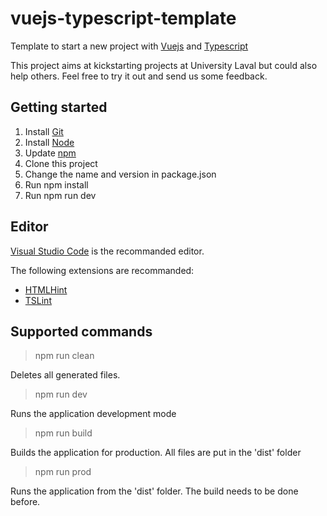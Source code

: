 # vuejs-typescript-template
Template to start a new project with [Vuejs](https://vuejs.org/) and [Typescript](https://www.typescriptlang.org/)

This project aims at kickstarting projects at University Laval but could also help others. Feel free to try it out and send us some feedback.

## Getting started
1. Install [Git](https://git-scm.com/)
1. Install [Node](https://nodejs.org/)
1. Update [npm](https://docs.npmjs.com/getting-started/installing-node)
1. Clone this project
1. Change the name and version in package.json
1. Run npm install
1. Run npm run dev

## Editor
[Visual Studio Code](https://code.visualstudio.com/) is the recommanded editor.

The following extensions are recommanded:
* [HTMLHint](https://marketplace.visualstudio.com/items?itemName=mkaufman.HTMLHint)
* [TSLint](https://marketplace.visualstudio.com/items?itemName=eg2.tslint)

## Supported commands
> npm run clean

Deletes all generated files.

> npm run dev

Runs the application development mode

> npm run build

Builds the application for production. All files are put in the 'dist' folder

> npm run prod

Runs the application from the 'dist' folder. The build needs to be done before.
